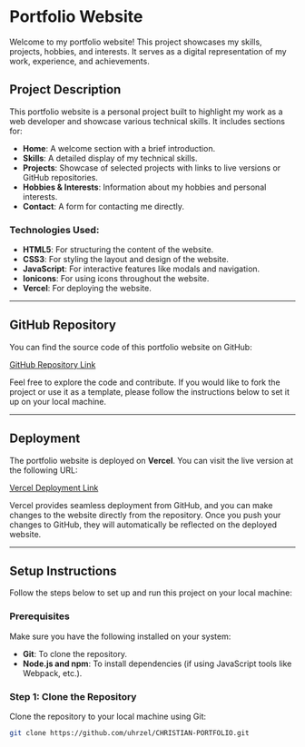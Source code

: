 # Portfolio Website

Welcome to my portfolio website! This project showcases my skills, projects, hobbies, and interests. It serves as a digital representation of my work, experience, and achievements.

## Project Description

This portfolio website is a personal project built to highlight my work as a web developer and showcase various technical skills. It includes sections for:

- **Home**: A welcome section with a brief introduction.
- **Skills**: A detailed display of my technical skills.
- **Projects**: Showcase of selected projects with links to live versions or GitHub repositories.
- **Hobbies & Interests**: Information about my hobbies and personal interests.
- **Contact**: A form for contacting me directly.

### Technologies Used:

- **HTML5**: For structuring the content of the website.
- **CSS3**: For styling the layout and design of the website.
- **JavaScript**: For interactive features like modals and navigation.
- **Ionicons**: For using icons throughout the website.
- **Vercel**: For deploying the website.

---

## GitHub Repository

You can find the source code of this portfolio website on GitHub:

[GitHub Repository Link](https://github.com/YourUsername/portfolio-website)

Feel free to explore the code and contribute. If you would like to fork the project or use it as a template, please follow the instructions below to set it up on your local machine.

---

## Deployment

The portfolio website is deployed on **Vercel**. You can visit the live version at the following URL:

[Vercel Deployment Link](https://christian-portfolio-orpin.vercel.app/)

Vercel provides seamless deployment from GitHub, and you can make changes to the website directly from the repository. Once you push your changes to GitHub, they will automatically be reflected on the deployed website.

---

## Setup Instructions

Follow the steps below to set up and run this project on your local machine:

### Prerequisites

Make sure you have the following installed on your system:

- **Git**: To clone the repository.
- **Node.js and npm**: To install dependencies (if using JavaScript tools like Webpack, etc.).

### Step 1: Clone the Repository

Clone the repository to your local machine using Git:

```bash
git clone https://github.com/uhrzel/CHRISTIAN-PORTFOLIO.git
```

